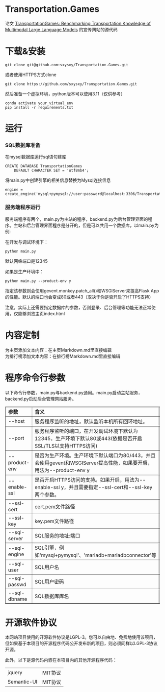 # Transportation.Games
论文 <a href="https://arxiv.org/abs/2401.04471">TransportationGames: Benchmarking Transportation Knowledge of Multimodal Large Language Models</a> 的宣传网站的源代码

# 下载&安装

```
git clone git@github.com:sxysxy/Transportation.Games.git 
```

或者使用HTTPS方式clone 

```
git clone https://github.com/sxysxy/Transportation.Games.git
```

然后准备一个虚拟环境，python版本可以使用3.11（仅供参考）

```
conda activate your_virtual_env
pip install -r requirements.txt
```

# 运行

### SQL数据库准备

在mysql数据库运行sql语句建库
```
CREATE DATABASE TransportationGames
    DEFAULT CHARACTER SET = 'utf8mb4';
```
将main.py中创建引擎的相关信息替换为Mysql连接信息
```
engine = create_engine('mysql+pymysql://user:password@localhost:3306/TransportationGames')
```

### 服务端程序运行

服务端程序有两个，main.py为主站的程序，backend.py为后台管理界面的程序。主站和后台管理界面程序是分开的，但是可以共用一个数据库。以main.py为例:

在开发与调试环境下：

```
python main.py
```

默认网络端口是12345

如果是生产环境中：

```
python main.py --product-env y
```

指定该参数则会使用gevent.monkey.patch_all()和WSGIServer来提高Flask App的性能。默认的端口也会变成80或者443（取决于你是否开启了HTTPS支持）

注意，实际上还需要指定数据库的参数，否则登录、后台管理等功能无法正常使用，仅能够浏览主页index.html

# 内容定制

为主页添加文本内容：在主页Markdown.md里直接编辑  
为排行榜添加文本内容：在排行榜Markdown.md里直接编辑

# 程序命令行参数

以下命令行参数，main.py与backend.py通用。main.py启动主站服务，backend.py启动后台管理网站服务。

<table border=1, style="width:100%">
<thead>
<tr><td><b>参数</b></td> <td><b>含义</b></td> <td><b>默认值</b></td></tr>
</thead>
<tbody>
<tr><td>--host</td><td>服务程序监听的地址，默认监听本机所有回环地址。</td><td>0.0.0.0</td></tr>
<tr><td>--port</td><td>服务程序监听的端口，在开发调试环境下默认为12345，生产环境下默认80或443(依据是否开启SSL/TLS以支持HTTPS访问)</td><td>12345/80/443</td>
<tr><td>--product-env</td><td>是否为生产环境。生产环境下默认端口为80/443，并且会使用gevent和WSGIServer提高性能，如果要开启，用法为--product-env y</td> <td>默认关闭</td></tr>
<tr><td>--enable-ssl</td><td>是否开启HTTPS访问的支持。如果开启，用法为--enable-ssl y，并且需要指定--ssl-cert和--ssl-key两个参数。</td><td>默认关闭</td></tr>
<tr><td>--ssl-cert</td><td>cert.pem文件路径</td><td>空</td></tr>
<tr><td>--ssl-key</td><td>key.pem文件路径</td><td>空</td></tr>
<tr><td>--sql-server</td><td>SQL服务的地址:端口</td><td>localhost:3306</td></tr>
<tr><td>--sql-engine</td><td>SQL引擎，例如'mysql+pymysql'、'mariadb+mariadbconnector'等</td><td>mysql+pymysql</td></tr>
<tr><td>--sql-user</td><td>SQL用户名</td><td>空，需要指定</td></tr>
<tr><td>--sql-passwd</td><td>SQL用户密码</td><td>空，需要指定</td></tr>
<tr><td>--sql-dbname</td><td>SQL数据库库名</td><td>TransportationGame</td></tr>
</tbody>
</table>

# 开源软件协议

本网站项目使用的开源软件协议是LGPL-3。您可以自由地、免费地使用该项目，但如果基于本项目的开源程序代码公开发布新的项目，则必须同样以LGPL-3协议开源。

此外，以下是源代码内嵌在本项目内的其他开源程序代码：

<table>
<tbody>
<tr> <td>jquery</td> </td> <td> MIT协议 </td> </tr>
<tr> <td>Semantic-UI</td> <td> MIT协议 </tr>
</tobyd>
</table>
